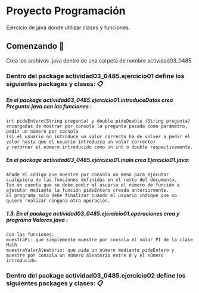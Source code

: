 # Proyecto Programación

Ejercicio de java donde utilizar clases y funciones.


## Comenzando 🚀
Crea los archivos .java dentro de una carpeta de nombre actividad03_0485


### Dentro del package actividad03_0485.ejercicio01 define los siguientes packages y clases: 📋

##### En el package actividad03_0485.ejercicio01.introduceDatos crea Pregunta.java con las funciones :
```
int pideEntero(String pregunta) y double pideDouble (String pregunta) 
encargadas de mostrar por consola la pregunta pasada como parámetro, 
pedir un número por consola 
(si el usuario no introduce un valor correcto ha de volver a pedir el valor hasta que el usuario introduzca un valor correcto) 
y retornar el número introducido como un int o double respectivamente.
```

##### En el package actividad03_0485.ejercicio01.main crea Ejercicio01.java:
```
Añade el código que muestre por consola un menú para ejecutar cualquiera de las funciones definidas en el resto del documento. 
Ten en cuenta que se debe pedir al usuario el número de función a ejecutar mediante la función pideEntero creada anteriormente. 
El programa solo debe finalizar cuando el usuario indique que no quiere realizar ninguna otra operación.
```


##### 1.3.	En el package actividad03_0485.ejercicio01.operaciones crea y programa Valores.java :
```
Con las funciones:
muestraPi: que simplemente muestre por consola el valor PI de la clase Math
muestraValorAleatorio: que pida un número mediante pideEntero y muestre por consola un número aleatorio entre 0 y el número introducido.
```


### Dentro del package actividad03_0485.ejercicio02 define los siguientes packages y clases: 📋
